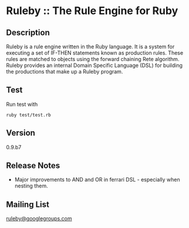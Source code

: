 Ruleby :: The Rule Engine for Ruby
==================================

Description
-----------
Ruleby is a rule engine written in the Ruby language. It is a system for executing a set 
of IF-THEN statements known as production rules. These rules are matched to objects using 
the forward chaining Rete algorithm. Ruleby provides an internal Domain Specific Language 
(DSL) for building the productions that make up a Ruleby program.

Test
-------------

Run test with
```
ruby test/test.rb
```

Version 
-------
0.9.b7

Release Notes
-------------

  + Major improvements to AND and OR in ferrari DSL - especially when nesting them.

Mailing List
------------
ruleby@googlegroups.com

